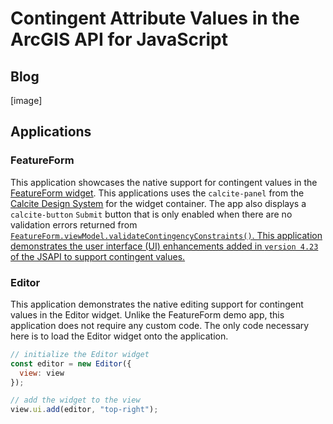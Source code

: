 # Contingent Attribute Values in the ArcGIS API for JavaScript

## Blog
[image]

## Applications

### FeatureForm
This application showcases the native support for contingent values in the <ins>[FeatureForm widget]( https://developers.arcgis.com/javascript/latest/api-reference/esri-widgets-FeatureForm.html)</ins>. This applications uses the `calcite-panel` from the <ins>[Calcite Design System]( https://developers.arcgis.com/calcite-design-system/)</ins> for the widget container. The app also displays a `calcite-button` `Submit` button that is only enabled when there are no validation errors returned from <ins>[`FeatureForm.viewModel.validateContingencyConstraints()`](https://developers.arcgis.com/javascript/latest/api-reference/esri-widgets-FeatureForm-FeatureFormViewModel.html#validateContingencyConstraints).
This application demonstrates the user interface (UI) enhancements added in `version 4.23` of the JSAPI to support contingent values.

### Editor
This application demonstrates the native editing support for contingent values in the Editor widget. Unlike the FeatureForm demo app, this application does not require any custom code. The only code necessary here is to load the Editor widget onto the application.
```js
// initialize the Editor widget
const editor = new Editor({
  view: view
});

// add the widget to the view
view.ui.add(editor, "top-right");
```
